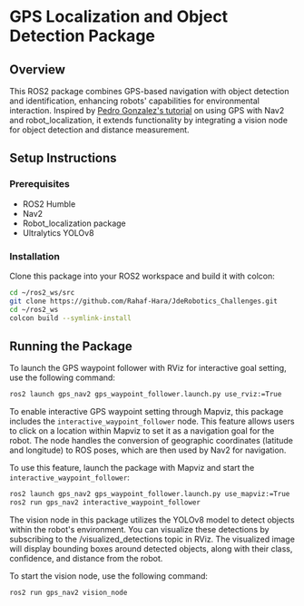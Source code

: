 # GPS Localization and Object Detection Package

## Overview
This ROS2 package combines GPS-based navigation with object detection and identification, enhancing robots' capabilities for environmental interaction. Inspired by [Pedro Gonzalez's tutorial](https://navigation.ros.org/tutorials/docs/navigation2_with_gps.html) on using GPS with Nav2 and robot_localization, it extends functionality by integrating a vision node for object detection and distance measurement.

## Setup Instructions
### Prerequisites
- ROS2 Humble
- Nav2
- Robot_localization package
- Ultralytics YOLOv8

### Installation
Clone this package into your ROS2 workspace and build it with colcon:
```bash
cd ~/ros2_ws/src
git clone https://github.com/Rahaf-Hara/JdeRobotics_Challenges.git  
cd ~/ros2_ws
colcon build --symlink-install
```
## Running the Package
To launch the GPS waypoint follower with RViz for interactive goal setting, use the following command:

```bash
ros2 launch gps_nav2 gps_waypoint_follower.launch.py use_rviz:=True
```
To enable interactive GPS waypoint setting through Mapviz, this package includes the `interactive_waypoint_follower` node. This feature allows users to click on a location within Mapviz to set it as a navigation goal for the robot. The node handles the conversion of geographic coordinates (latitude and longitude) to ROS poses, which are then used by Nav2 for navigation.

To use this feature, launch the package with Mapviz and start the `interactive_waypoint_follower`:

```bash
ros2 launch gps_nav2 gps_waypoint_follower.launch.py use_mapviz:=True
ros2 run gps_nav2 interactive_waypoint_follower
```

The vision node in this package utilizes the YOLOv8 model to detect objects within the robot's environment. You can visualize these detections by subscribing to the /visualized_detections topic in RViz. The visualized image will display bounding boxes around detected objects, along with their class, confidence, and distance from the robot.

To start the vision node, use the following command:

```bash
ros2 run gps_nav2 vision_node
```
